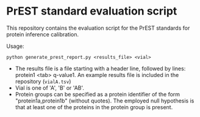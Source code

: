 # PrEST standard evaluation script

This repository contains the evaluation script for the PrEST standards for protein inference calibration.

Usage:
```
python generate_prest_report.py <results_file> <vial>
```
* The results file is a file starting with a header line, followed by lines: protein1 \<tab\> q-value1. An example results file is included in the repository (`vialA.tsv`)
* Vial is one of 'A', 'B' or 'AB'.
* Protein groups can be specified as a protein identifier of the form "protein1a,protein1b" (without quotes). The employed null hypothesis is that at least one of the proteins in the protein group is present.

